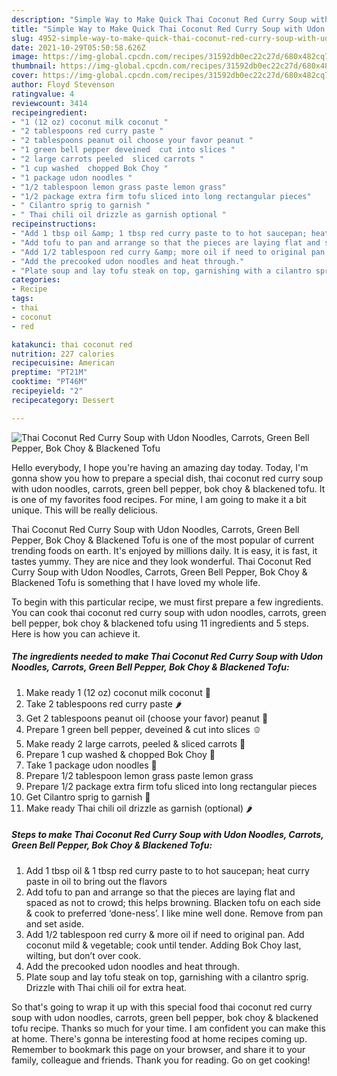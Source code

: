 ```yaml
---
description: "Simple Way to Make Quick Thai Coconut Red Curry Soup with Udon Noodles, Carrots, Green Bell Pepper, Bok Choy &amp;amp; Blackened Tofu"
title: "Simple Way to Make Quick Thai Coconut Red Curry Soup with Udon Noodles, Carrots, Green Bell Pepper, Bok Choy &amp;amp; Blackened Tofu"
slug: 4952-simple-way-to-make-quick-thai-coconut-red-curry-soup-with-udon-noodles-carrots-green-bell-pepper-bok-choy-and-amp-blackened-tofu
date: 2021-10-29T05:50:58.626Z
image: https://img-global.cpcdn.com/recipes/31592db0ec22c27d/680x482cq70/thai-coconut-red-curry-soup-with-udon-noodles-carrots-green-bell-pepper-bok-choy-blackened-tofu-recipe-main-photo.jpg
thumbnail: https://img-global.cpcdn.com/recipes/31592db0ec22c27d/680x482cq70/thai-coconut-red-curry-soup-with-udon-noodles-carrots-green-bell-pepper-bok-choy-blackened-tofu-recipe-main-photo.jpg
cover: https://img-global.cpcdn.com/recipes/31592db0ec22c27d/680x482cq70/thai-coconut-red-curry-soup-with-udon-noodles-carrots-green-bell-pepper-bok-choy-blackened-tofu-recipe-main-photo.jpg
author: Floyd Stevenson
ratingvalue: 4
reviewcount: 3414
recipeingredient:
- "1 (12 oz) coconut milk coconut "
- "2 tablespoons red curry paste "
- "2 tablespoons peanut oil choose your favor peanut "
- "1 green bell pepper deveined  cut into slices "
- "2 large carrots peeled  sliced carrots "
- "1 cup washed  chopped Bok Choy "
- "1 package udon noodles "
- "1/2 tablespoon lemon grass paste lemon grass"
- "1/2 package extra firm tofu sliced into long rectangular pieces"
- " Cilantro sprig to garnish "
- " Thai chili oil drizzle as garnish optional "
recipeinstructions:
- "Add 1 tbsp oil &amp; 1 tbsp red curry paste to to hot saucepan; heat curry paste in oil to bring out the flavors"
- "Add tofu to pan and arrange so that the pieces are laying flat and spaced as not to crowd; this helps browning. Blacken tofu on each side &amp; cook to preferred ‘done-ness’. I like mine well done. Remove from pan and set aside."
- "Add 1/2 tablespoon red curry &amp; more oil if need to original pan. Add coconut mild &amp; vegetable; cook until tender. Adding Bok Choy last, wilting, but don’t over cook."
- "Add the precooked udon noodles and heat through."
- "Plate soup and lay tofu steak on top, garnishing with a cilantro sprig. Drizzle with Thai chili oil for extra heat."
categories:
- Recipe
tags:
- thai
- coconut
- red

katakunci: thai coconut red 
nutrition: 227 calories
recipecuisine: American
preptime: "PT21M"
cooktime: "PT46M"
recipeyield: "2"
recipecategory: Dessert

---
```



![Thai Coconut Red Curry Soup with Udon Noodles, Carrots, Green Bell Pepper, Bok Choy &amp; Blackened Tofu](https://img-global.cpcdn.com/recipes/31592db0ec22c27d/680x482cq70/thai-coconut-red-curry-soup-with-udon-noodles-carrots-green-bell-pepper-bok-choy-blackened-tofu-recipe-main-photo.jpg)

Hello everybody, I hope you're having an amazing day today. Today, I'm gonna show you how to prepare a special dish, thai coconut red curry soup with udon noodles, carrots, green bell pepper, bok choy &amp; blackened tofu. It is one of my favorites food recipes. For mine, I am going to make it a bit unique. This will be really delicious.

Thai Coconut Red Curry Soup with Udon Noodles, Carrots, Green Bell Pepper, Bok Choy &amp; Blackened Tofu is one of the most popular of current trending foods on earth. It's enjoyed by millions daily. It is easy, it is fast, it tastes yummy. They are nice and they look wonderful. Thai Coconut Red Curry Soup with Udon Noodles, Carrots, Green Bell Pepper, Bok Choy &amp; Blackened Tofu is something that I have loved my whole life.




To begin with this particular recipe, we must first prepare a few ingredients. You can cook thai coconut red curry soup with udon noodles, carrots, green bell pepper, bok choy &amp; blackened tofu using 11 ingredients and 5 steps. Here is how you can achieve it.

<!--inarticleads1-->

##### The ingredients needed to make Thai Coconut Red Curry Soup with Udon Noodles, Carrots, Green Bell Pepper, Bok Choy &amp; Blackened Tofu:

1. Make ready 1 (12 oz) coconut milk coconut 🥥
1. Take 2 tablespoons red curry paste 🌶
1. Get 2 tablespoons peanut oil (choose your favor) peanut 🥜
1. Prepare 1 green bell pepper, deveined &amp; cut into slices 🫑
1. Make ready 2 large carrots, peeled &amp; sliced carrots 🥕
1. Prepare 1 cup washed &amp; chopped Bok Choy 🥬
1. Take 1 package udon noodles 🍜
1. Prepare 1/2 tablespoon lemon grass paste lemon grass
1. Prepare 1/2 package extra firm tofu sliced into long rectangular pieces
1. Get  Cilantro sprig to garnish 🌿
1. Make ready  Thai chili oil drizzle as garnish (optional) 🌶




<!--inarticleads2-->

##### Steps to make Thai Coconut Red Curry Soup with Udon Noodles, Carrots, Green Bell Pepper, Bok Choy &amp; Blackened Tofu:

1. Add 1 tbsp oil &amp; 1 tbsp red curry paste to to hot saucepan; heat curry paste in oil to bring out the flavors
1. Add tofu to pan and arrange so that the pieces are laying flat and spaced as not to crowd; this helps browning. Blacken tofu on each side &amp; cook to preferred ‘done-ness’. I like mine well done. Remove from pan and set aside.
1. Add 1/2 tablespoon red curry &amp; more oil if need to original pan. Add coconut mild &amp; vegetable; cook until tender. Adding Bok Choy last, wilting, but don’t over cook.
1. Add the precooked udon noodles and heat through.
1. Plate soup and lay tofu steak on top, garnishing with a cilantro sprig. Drizzle with Thai chili oil for extra heat.




So that's going to wrap it up with this special food thai coconut red curry soup with udon noodles, carrots, green bell pepper, bok choy &amp; blackened tofu recipe. Thanks so much for your time. I am confident you can make this at home. There's gonna be interesting food at home recipes coming up. Remember to bookmark this page on your browser, and share it to your family, colleague and friends. Thank you for reading. Go on get cooking!
